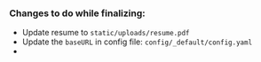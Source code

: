 ### Changes to do while finalizing:

- Update resume to `static/uploads/resume.pdf`
- Update the `baseURL` in config file: `config/_default/config.yaml`
-

